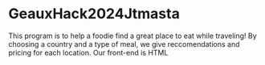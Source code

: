 # GeauxHack2024Jtmasta
This program is to help a foodie find a great place to eat while traveling!
By choosing a country and a type of meal, we give reccomendations and pricing for each location.
Our front-end is HTML
